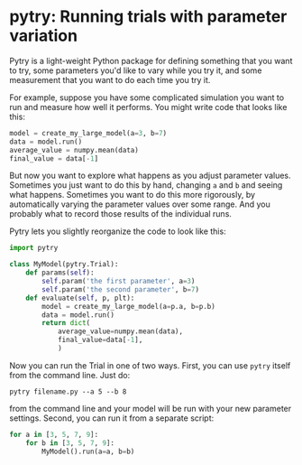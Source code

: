 # pytry: Running trials with parameter variation

Pytry is a light-weight Python package for defining something that you want
to try, some parameters you'd like to vary while you try it, and some
measurement that you want to do each time you try it.

For example, suppose you have some complicated simulation you want to run
and measure how well it performs.  You might write code that looks like
this:

```python
model = create_my_large_model(a=3, b=7)
data = model.run()
average_value = numpy.mean(data)
final_value = data[-1]
```

But now you want to explore what happens as you adjust parameter values.
Sometimes you just want to do this by hand, changing ```a``` and ```b``` and
seeing what happens.  Sometimes you want to do this more rigorously, by
automatically varying the parameter values over some range.  And you probably
what to record those results of the individual runs.

Pytry lets you slightly reorganize the code to look like this:

```python
import pytry

class MyModel(pytry.Trial):
    def params(self):
        self.param('the first parameter', a=3)
        self.param('the second parameter', b=7)
    def evaluate(self, p, plt):
        model = create_my_large_model(a=p.a, b=p.b)
        data = model.run()
        return dict(
            average_value=numpy.mean(data),
            final_value=data[-1],
            )
```

Now you can run the Trial in one of two ways.  First, you can use ```pytry```
itself from the command line.  Just do:

```
pytry filename.py --a 5 --b 8
```

from the command line and your model will be run with your new parameter
settings.  Second, you can run it from a separate script:

```python
for a in [3, 5, 7, 9]:
    for b in [3, 5, 7, 9]:
        MyModel().run(a=a, b=b)
```
